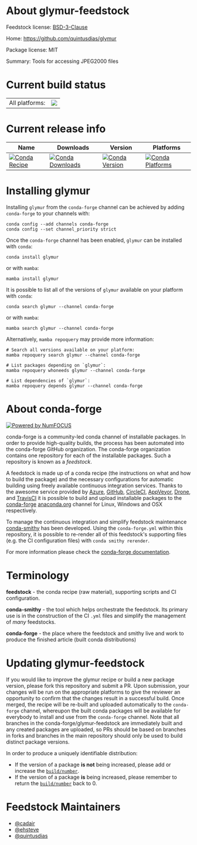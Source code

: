 About glymur-feedstock
======================

Feedstock license: [BSD-3-Clause](https://github.com/conda-forge/glymur-feedstock/blob/main/LICENSE.txt)

Home: https://github.com/quintusdias/glymur

Package license: MIT

Summary: Tools for accessing JPEG2000 files

Current build status
====================


<table><tr><td>All platforms:</td>
    <td>
      <a href="https://dev.azure.com/conda-forge/feedstock-builds/_build/latest?definitionId=5572&branchName=main">
        <img src="https://dev.azure.com/conda-forge/feedstock-builds/_apis/build/status/glymur-feedstock?branchName=main">
      </a>
    </td>
  </tr>
</table>

Current release info
====================

| Name | Downloads | Version | Platforms |
| --- | --- | --- | --- |
| [![Conda Recipe](https://img.shields.io/badge/recipe-glymur-green.svg)](https://anaconda.org/conda-forge/glymur) | [![Conda Downloads](https://img.shields.io/conda/dn/conda-forge/glymur.svg)](https://anaconda.org/conda-forge/glymur) | [![Conda Version](https://img.shields.io/conda/vn/conda-forge/glymur.svg)](https://anaconda.org/conda-forge/glymur) | [![Conda Platforms](https://img.shields.io/conda/pn/conda-forge/glymur.svg)](https://anaconda.org/conda-forge/glymur) |

Installing glymur
=================

Installing `glymur` from the `conda-forge` channel can be achieved by adding `conda-forge` to your channels with:

```
conda config --add channels conda-forge
conda config --set channel_priority strict
```

Once the `conda-forge` channel has been enabled, `glymur` can be installed with `conda`:

```
conda install glymur
```

or with `mamba`:

```
mamba install glymur
```

It is possible to list all of the versions of `glymur` available on your platform with `conda`:

```
conda search glymur --channel conda-forge
```

or with `mamba`:

```
mamba search glymur --channel conda-forge
```

Alternatively, `mamba repoquery` may provide more information:

```
# Search all versions available on your platform:
mamba repoquery search glymur --channel conda-forge

# List packages depending on `glymur`:
mamba repoquery whoneeds glymur --channel conda-forge

# List dependencies of `glymur`:
mamba repoquery depends glymur --channel conda-forge
```


About conda-forge
=================

[![Powered by
NumFOCUS](https://img.shields.io/badge/powered%20by-NumFOCUS-orange.svg?style=flat&colorA=E1523D&colorB=007D8A)](https://numfocus.org)

conda-forge is a community-led conda channel of installable packages.
In order to provide high-quality builds, the process has been automated into the
conda-forge GitHub organization. The conda-forge organization contains one repository
for each of the installable packages. Such a repository is known as a *feedstock*.

A feedstock is made up of a conda recipe (the instructions on what and how to build
the package) and the necessary configurations for automatic building using freely
available continuous integration services. Thanks to the awesome service provided by
[Azure](https://azure.microsoft.com/en-us/services/devops/), [GitHub](https://github.com/),
[CircleCI](https://circleci.com/), [AppVeyor](https://www.appveyor.com/),
[Drone](https://cloud.drone.io/welcome), and [TravisCI](https://travis-ci.com/)
it is possible to build and upload installable packages to the
[conda-forge](https://anaconda.org/conda-forge) [anaconda.org](https://anaconda.org/)
channel for Linux, Windows and OSX respectively.

To manage the continuous integration and simplify feedstock maintenance
[conda-smithy](https://github.com/conda-forge/conda-smithy) has been developed.
Using the ``conda-forge.yml`` within this repository, it is possible to re-render all of
this feedstock's supporting files (e.g. the CI configuration files) with ``conda smithy rerender``.

For more information please check the [conda-forge documentation](https://conda-forge.org/docs/).

Terminology
===========

**feedstock** - the conda recipe (raw material), supporting scripts and CI configuration.

**conda-smithy** - the tool which helps orchestrate the feedstock.
                   Its primary use is in the construction of the CI ``.yml`` files
                   and simplify the management of *many* feedstocks.

**conda-forge** - the place where the feedstock and smithy live and work to
                  produce the finished article (built conda distributions)


Updating glymur-feedstock
=========================

If you would like to improve the glymur recipe or build a new
package version, please fork this repository and submit a PR. Upon submission,
your changes will be run on the appropriate platforms to give the reviewer an
opportunity to confirm that the changes result in a successful build. Once
merged, the recipe will be re-built and uploaded automatically to the
`conda-forge` channel, whereupon the built conda packages will be available for
everybody to install and use from the `conda-forge` channel.
Note that all branches in the conda-forge/glymur-feedstock are
immediately built and any created packages are uploaded, so PRs should be based
on branches in forks and branches in the main repository should only be used to
build distinct package versions.

In order to produce a uniquely identifiable distribution:
 * If the version of a package **is not** being increased, please add or increase
   the [``build/number``](https://docs.conda.io/projects/conda-build/en/latest/resources/define-metadata.html#build-number-and-string).
 * If the version of a package **is** being increased, please remember to return
   the [``build/number``](https://docs.conda.io/projects/conda-build/en/latest/resources/define-metadata.html#build-number-and-string)
   back to 0.

Feedstock Maintainers
=====================

* [@cadair](https://github.com/cadair/)
* [@ehsteve](https://github.com/ehsteve/)
* [@quintusdias](https://github.com/quintusdias/)

